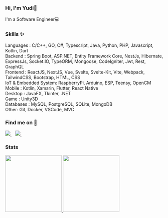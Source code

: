 ### Hi, I'm Yudi👋

I'm a Software Engineer💻

### Skills ✨  
Languages : C/C++, GO, C#, Typescript, Java, Python, PHP, Javascript, Kotlin, Dart  
Backend : Spring Boot, ASP.NET, Entity Framework Core, NestJs, Hibernate, ExpressJs, Socket.IO, TypeORM, Mongoose, CodeIgniter, Jwt, Rest, GraphQL  
Frontend : ReactJS, NextJS, Vue, Svelte, Svelte-Kit, Vite, Webpack, TailwindCSS, Bootstrap, HTML, CSS  
IoT & Embedded System: RaspberryPi, Arduino, ESP, Teensy, OpenCM  
Mobile : Kotlin, Xamarin, Flutter, React Native  
Desktop : JavaFX, Tkinter, .NET  
Game : Unity3D  
Databases : MySQL, PostgreSQL, SQLite, MongoDB  
Other: Git, Docker, VSCode, MVC


### Find me on 👀
<a href="https://www.linkedin.com/in/yudi-alfayat-6371781b8/" target="_blank">
    <img src="https://img.shields.io/badge/linkedin-%230077B5.svg?&style=for-the-badge&logo=linkedin&logoColor=white" />
</a>&nbsp;&nbsp;
<a href="https://instagram.com/yudi.alfayat" target="_blank">
    <img src="https://img.shields.io/badge/instagram-%23E4405F.svg?&style=for-the-badge&logo=instagram&logoColor=white" />        
</a>&nbsp;&nbsp;



### Stats
<p align="left">
<a href="https://github.com/ylfyt">
  <img height="180em" src="https://github-readme-stats-eight-theta.vercel.app/api?username=ylfyt&show_icons=true&theme=radical&include_all_commits=true&count_private=true"/>
  <img height="180em" src="https://github-readme-stats.vercel.app/api/top-langs?username=ylfyt&show_icons=true&locale=en&layout=compact&langs_count=8&theme=radical&hide=html,css"/>
</a>
</p>
